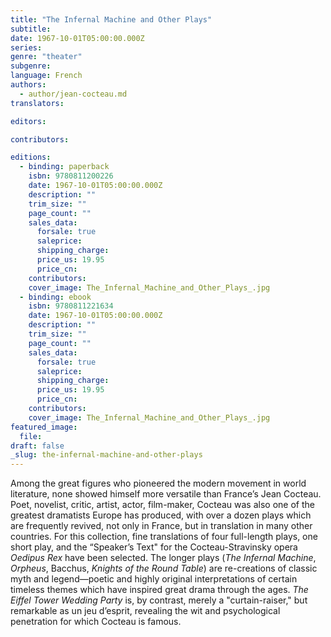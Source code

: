 ```yaml
---
title: "The Infernal Machine and Other Plays"
subtitle:
date: 1967-10-01T05:00:00.000Z
series:
genre: "theater"
subgenre:
language: French
authors:
  - author/jean-cocteau.md
translators:

editors:

contributors:

editions:
  - binding: paperback
    isbn: 9780811200226
    date: 1967-10-01T05:00:00.000Z
    description: ""
    trim_size: ""
    page_count: ""
    sales_data:
      forsale: true
      saleprice:
      shipping_charge:
      price_us: 19.95
      price_cn:
    contributors:
    cover_image: The_Infernal_Machine_and_Other_Plays_.jpg
  - binding: ebook
    isbn: 9780811221634
    date: 1967-10-01T05:00:00.000Z
    description: ""
    trim_size: ""
    page_count: ""
    sales_data:
      forsale: true
      saleprice:
      shipping_charge:
      price_us: 19.95
      price_cn:
    contributors:
    cover_image: The_Infernal_Machine_and_Other_Plays_.jpg
featured_image:
  file:
draft: false
_slug: the-infernal-machine-and-other-plays
---
```


Among the great figures who pioneered the modern movement in world literature, none showed himself more versatile than France’s Jean Cocteau. Poet, novelist, critic, artist, actor, film-maker, Cocteau was also one of the greatest dramatists Europe has produced, with over a dozen plays which are frequently revived, not only in France, but in translation in many other countries. For this collection, fine translations of four full-length plays, one short play, and the “Speaker’s Text" for the Cocteau-Stravinsky opera _Oedipus Rex_ have been selected. The longer plays (_The Infernal Machine_, _Orpheus_, Bacchus, _Knights of the Round Table_) are re-creations of classic myth and legend—poetic and highly original interpretations of certain timeless themes which have inspired great drama through the ages. _The Eiffel Tower Wedding Party_ is, by contrast, merely a "curtain-raiser," but remarkable as un jeu d’esprit, revealing the wit and psychological penetration for which Cocteau is famous.

